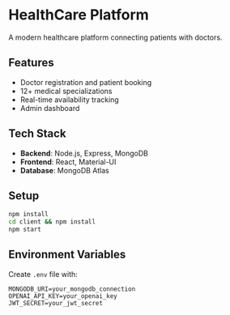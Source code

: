 # HealthCare Platform

A modern healthcare platform connecting patients with doctors.

## Features
- Doctor registration and patient booking
- 12+ medical specializations
- Real-time availability tracking
- Admin dashboard

## Tech Stack
- **Backend**: Node.js, Express, MongoDB
- **Frontend**: React, Material-UI
- **Database**: MongoDB Atlas

## Setup
```bash
npm install
cd client && npm install
npm start
```

## Environment Variables
Create `.env` file with:
```
MONGODB_URI=your_mongodb_connection
OPENAI_API_KEY=your_openai_key
JWT_SECRET=your_jwt_secret
```